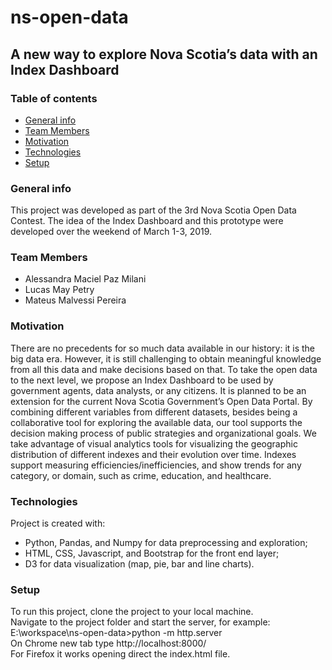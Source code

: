 # ns-open-data

## A new way to explore Nova Scotia’s data with an Index Dashboard

### Table of contents
* [General info](#general-info)
* [Team Members](#team-members)
* [Motivation](#motivation)
* [Technologies](#technologies)
* [Setup](#setup)


### General info
This project was developed as part of the 3rd Nova Scotia Open Data Contest.
The idea of the Index Dashboard and this prototype were developed over the weekend of March 1-3, 2019.

### Team Members
* Alessandra Maciel Paz Milani
* Lucas May Petry
* Mateus Malvessi Pereira


### Motivation
There are no precedents for so much data available in our history: it is the big data era. However, it is still challenging to obtain meaningful knowledge from all this data and make decisions based on that. To take the open data to the next level, we propose an Index Dashboard to be used by government agents, data analysts, or any citizens. It is planned to be an extension for the current Nova Scotia Government’s Open Data Portal. By combining different variables from different datasets, besides being a collaborative tool for exploring the available data, our tool supports the decision making process of public strategies and organizational goals. We take advantage of visual analytics tools for visualizing the geographic distribution of different indexes and their evolution over time. Indexes support measuring efficiencies/inefficiencies, and show trends for any category, or domain, such as crime, education, and healthcare.


### Technologies
Project is created with:
* Python, Pandas, and Numpy for data preprocessing and exploration; 
* HTML, CSS, Javascript, and Bootstrap for the front end layer; 
* D3 for data visualization (map, pie, bar and line charts). 


### Setup
To run this project, clone the project to your local machine.
<br />Navigate to the project folder and start the server, for example: E:\workspace\ns-open-data>python -m http.server
<br />On Chrome new tab type http://localhost:8000/
<br />For Firefox it works opening direct the index.html file.

